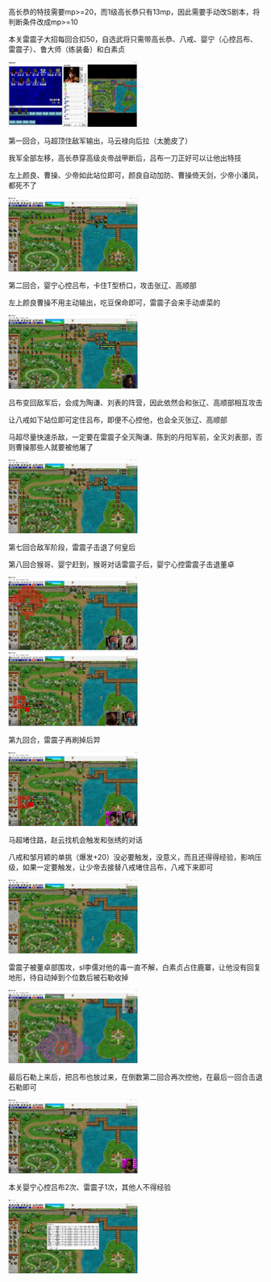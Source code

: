 高长恭的特技需要mp>=20，而1级高长恭只有13mp，因此需要手动改S剧本，将判断条件改成mp>=10

本关雷震子大招每回合扣50，自选武将只需带高长恭、八戒、婴宁（心控吕布、雷震子）、鲁大师（练装备）和白素贞

<img src="https://raw.githubusercontent.com/Avanti1980/myth-of-three-kingdoms/master/img/10/01.jpg" style="zoom:25%;" />

第一回合，马超顶住敌军输出，马云禄向后拉（太脆皮了）

我军全部左移，高长恭穿高级炎帝战甲断后，吕布一刀正好可以让他出特技

左上颜良、曹操、少帝如此站位即可，颜良自动加防、曹操倚天剑，少帝小潘凤，都死不了

<img src="https://raw.githubusercontent.com/Avanti1980/myth-of-three-kingdoms/master/img/10/02.jpg" style="zoom:25%;" />

第二回合，婴宁心控吕布，卡住T型桥口，攻击张辽、高顺部

左上颜良曹操不用主动输出，吃豆保命即可，雷震子会来手动虐菜的

<img src="https://raw.githubusercontent.com/Avanti1980/myth-of-three-kingdoms/master/img/10/03.jpg" style="zoom:25%;" />

吕布变回敌军后，会成为陶谦、刘表的阵营，因此依然会和张辽、高顺部相互攻击

让八戒如下站位即可定住吕布，即便不心控他，也会全灭张辽、高顺部

马超尽量快速杀敌，一定要在雷震子全灭陶谦、陈到的丹阳军前，全灭刘表部，否则曹操那些人就要被他屠了

<img src="https://raw.githubusercontent.com/Avanti1980/myth-of-three-kingdoms/master/img/10/04.jpg" style="zoom:25%;" />

第七回合敌军阶段，雷震子击退了何皇后

第八回合猴哥、婴宁赶到，猴哥对话雷震子后，婴宁心控雷震子击退董卓

<img src="https://raw.githubusercontent.com/Avanti1980/myth-of-three-kingdoms/master/img/10/05.jpg" style="zoom:25%;" />

<img src="https://raw.githubusercontent.com/Avanti1980/myth-of-three-kingdoms/master/img/10/06.jpg" style="zoom:25%;" />

第九回合，雷震子再刷掉后羿

<img src="https://raw.githubusercontent.com/Avanti1980/myth-of-three-kingdoms/master/img/10/07.jpg" style="zoom:25%;" />

马超堵住路，赵云找机会触发和张绣的对话

八戒和邹月颖的单挑（爆发+20）没必要触发，没意义，而且还得得经验，影响压级，如果一定要触发，让少帝去接替八戒堵住吕布，八戒下来即可

<img src="https://raw.githubusercontent.com/Avanti1980/myth-of-three-kingdoms/master/img/10/08.jpg" style="zoom:25%;" />

雷震子被董卓部围攻，sl李儒对他的毒一直不解，白素贞占住鹿寨，让他没有回复地形，待自动掉到个位数后被石勒收掉

<img src="https://raw.githubusercontent.com/Avanti1980/myth-of-three-kingdoms/master/img/10/09.jpg" style="zoom:25%;" />

最后石勒上来后，把吕布也放过来，在倒数第二回合再次控他，在最后一回合击退石勒即可

<img src="https://raw.githubusercontent.com/Avanti1980/myth-of-three-kingdoms/master/img/10/10.jpg" style="zoom:25%;" />

本关婴宁心控吕布2次、雷震子1次，其他人不得经验

<img src="https://raw.githubusercontent.com/Avanti1980/myth-of-three-kingdoms/master/img/10/11.jpg" style="zoom:25%;" />
